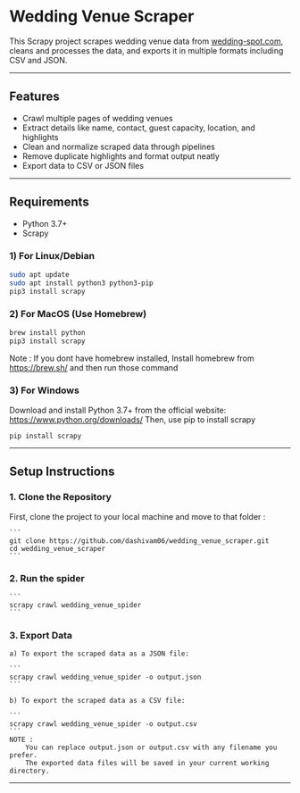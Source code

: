 # Wedding Venue Scraper

This Scrapy project scrapes wedding venue data from [wedding-spot.com](https://www.wedding-spot.com/wedding-venues/?pr=new%20jersey&r=new%20jersey%3anorth%20jersey&r=new%20jersey%3aatlantic%20city&r=new%20jersey%3ajersey%20shore&r=new%20jersey%3asouth%20jersey&r=new%20jersey%3acentral%20jersey&r=new%20york%3along%20island&r=new%20york%3amanhattan&r=new%20york%3abrooklyn&r=pennsylvania%3aphiladelphia&sr=1), 
cleans and processes the data, and exports it in multiple formats including CSV and JSON.

---

## Features

- Crawl multiple pages of wedding venues
- Extract details like name, contact, guest capacity, location, and highlights
- Clean and normalize scraped data through pipelines
- Remove duplicate highlights and format output neatly
- Export data to CSV or JSON files

---
## Requirements

- Python 3.7+
- Scrapy



### 1) For Linux/Debian

```bash
sudo apt update
sudo apt install python3 python3-pip
pip3 install scrapy
```

### 2) For MacOS (Use Homebrew)
```bash
brew install python
pip3 install scrapy
```
Note :
    If you dont have homebrew installed, 
    Install homebrew from https://brew.sh/ and then run those command

### 3) For Windows
Download and install Python 3.7+ from the official website: https://www.python.org/downloads/
Then, use pip to install scrapy 

```
pip install scrapy
```

---

## Setup Instructions


### 1. Clone the Repository

First, clone the project to your local machine and move to that folder :

    ```
    git clone https://github.com/dashivam06/wedding_venue_scraper.git
    cd wedding_venue_scraper
    ```

### 2. Run the spider 

    ```
    scrapy crawl wedding_venue_spider
    ```
### 3. Export Data

    a) To export the scraped data as a JSON file:

    ```
    scrapy crawl wedding_venue_spider -o output.json
    ```    

    b) To export the scraped data as a CSV file:

    ```
    scrapy crawl wedding_venue_spider -o output.csv
    ```
    NOTE : 
        You can replace output.json or output.csv with any filename you prefer.
        The exported data files will be saved in your current working directory.

---




